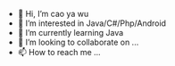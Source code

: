 - 👋 Hi, I’m cao ya wu
- 👀 I’m interested in Java/C#/Php/Android
- 🌱 I’m currently learning Java
- 💞️ I’m looking to collaborate on ...
- 📫 How to reach me ...

<!---
caoyawu/caoyawu is a ✨ special ✨ repository because its `README.md` (this file) appears on your GitHub profile.
You can click the Preview link to take a look at your changes.
--->
